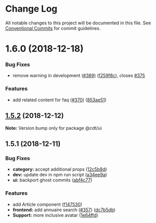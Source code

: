 # Change Log

All notable changes to this project will be documented in this file.
See [Conventional Commits](https://conventionalcommits.org) for commit guidelines.

# 1.6.0 (2018-12-18)


### Bug Fixes

* remove warning in development ([#389](https://github.com/SocialGouv/code-du-travail-ui/issues/389)) ([f259f8c](https://github.com/SocialGouv/code-du-travail-ui/commit/f259f8c)), closes [#375](https://github.com/SocialGouv/code-du-travail-ui/issues/375)


### Features

* add related content for faq ([#370](https://github.com/SocialGouv/code-du-travail-ui/issues/370)) ([853ae51](https://github.com/SocialGouv/code-du-travail-ui/commit/853ae51))





## [1.5.2](https://github.com/SocialGouv/code-du-travail-ui/compare/v1.5.1...v1.5.2) (2018-12-12)

**Note:** Version bump only for package @cdt/ui





## 1.5.1 (2018-12-11)


### Bug Fixes

* **category:** accept additional props ([12c5b8d](https://github.com/SocialGouv/code-du-travail-ui/commit/12c5b8d))
* **dev:** update dev in npm run script ([a34ee9a](https://github.com/SocialGouv/code-du-travail-ui/commit/a34ee9a))
* **ui:** backport ghost commits ([abf4c77](https://github.com/SocialGouv/code-du-travail-ui/commit/abf4c77))


### Features

* add Article component ([f147530](https://github.com/SocialGouv/code-du-travail-ui/commit/f147530))
* **frontend:** add annuaire search ([#357](https://github.com/SocialGouv/code-du-travail-ui/issues/357)) ([dc7b5db](https://github.com/SocialGouv/code-du-travail-ui/commit/dc7b5db))
* **Support:** more inclusive avatar ([1e64ffd](https://github.com/SocialGouv/code-du-travail-ui/commit/1e64ffd))
